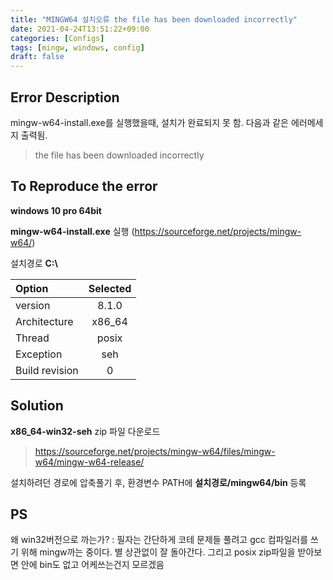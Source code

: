 ```yaml
---
title: "MINGW64 설치오류 the file has been downloaded incorrectly"
date: 2021-04-24T13:51:22+09:00
categories: [Configs]
tags: [mingw, windows, config]
draft: false
---
```



## Error Description

mingw-w64-install.exe를 실행했을때, 설치가 완료되지 못 함. 다음과 같은 에러메세지 출력됨.

>the file has been downloaded incorrectly

## To Reproduce the error

__windows 10 pro 64bit__

__mingw-w64-install.exe__ 실행
(https://sourceforge.net/projects/mingw-w64/)

설치경로 __C:\\__

| Option        | Selected     |
|:--------------|:------------:|
| version       | 8.1.0        |
| Architecture  |  x86_64      |
| Thread        | posix        |
| Exception     | seh          |
| Build revision| 0            |


## Solution
**x86_64-win32-seh** zip 파일 다운로드
>https://sourceforge.net/projects/mingw-w64/files/mingw-w64/mingw-w64-release/

설치하려던 경로에 압축풀기 후, 환경변수 PATH에 **설치경로/mingw64/bin** 등록

## PS

왜 win32버전으로 까는가?
: 필자는 간단하게 코테 문제들 풀려고 gcc 컴파일러를 쓰기 위해 mingw까는 중이다. 별 상관없이 잘 돌아간다. 그리고 posix zip파일을 받아보면 안에 bin도 없고 어케쓰는건지 모르겠음